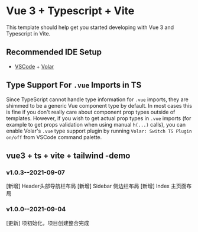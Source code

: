 <!--
 * @Author: your name
 * @Date: 2021-09-04 08:39:20
 * @LastEditTime: 2021-09-07 17:21:27
 * @LastEditors: Please set LastEditors
 * @Description: In User Settings Edit
 * @FilePath: \vue-vite-blog\README.md
-->
# Vue 3 + Typescript + Vite

This template should help get you started developing with Vue 3 and Typescript in Vite.

## Recommended IDE Setup

- [VSCode](https://code.visualstudio.com/) + [Volar](https://marketplace.visualstudio.com/items?itemName=johnsoncodehk.volar)

## Type Support For `.vue` Imports in TS

Since TypeScript cannot handle type information for `.vue` imports, they are shimmed to be a generic Vue component type by default. In most cases this is fine if you don't really care about component prop types outside of templates. However, if you wish to get actual prop types in `.vue` imports (for example to get props validation when using manual `h(...)` calls), you can enable Volar's `.vue` type support plugin by running `Volar: Switch TS Plugin on/off` from VSCode command palette.

## vue3 + ts + vite + tailwind -demo

### v1.0.3--2021-09-07

[新增] Header头部导航栏布局
[新增] Sidebar 侧边栏布局
[新增] Index 主页面布局

### v1.0.0--2021-09-04

[更新] 项初始化，项目创建整合完成
